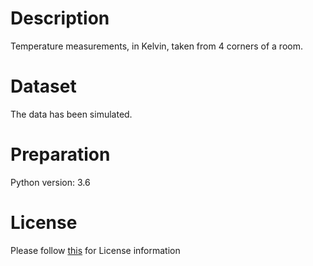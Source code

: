 # Description
Temperature measurements, in Kelvin, taken from 4 corners of a room.

# Dataset
The data has been simulated.

# Preparation
Python version: 3.6 

# License
Please follow [this](https://creativecommons.org/licenses/by-sa/4.0/) for License information